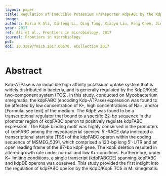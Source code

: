 ```yaml
---
layout: paper
title: Regulation of Inducible Potassium Transporter KdpFABC by the KdpD/KdpE Two-Component System in Mycobacterium smegmatis
image: 
authors: Maria K Ali, Xinfeng Li, Qing Tang, Xiaoyu Liu, Fang Chen, Jinfeng Xiao, Muhammad Ali, Shan-Ho Chou, Jin He.
year: 2017
ref: Ali et al., Frontiers in microbiology, 2017
journal: Frontiers in microbiology
pdf: 
doi: 10.3389/fmicb.2017.00570. eCollection 2017
---
```


# Abstract

Kdp-ATPase is an inducible high affinity potassium uptake system that is widely distributed in bacteria, and is generally regulated by the KdpD/KdpE two-component system (TCS). In this study, conducted on Mycobacterium smegmatis, the kdpFABC (encoding Kdp-ATPase) expression was found to be affected by low concentration of K+, high concentrations of Na+, and/or [Formula: see text] of the medium. The KdpE was found to be a transcriptional regulator that bound to a specific 22-bp sequence in the promoter region of kdpFABC operon to positively regulate kdpFABC expression. The KdpE binding motif was highly conserved in the promoters of kdpFABC among the mycobacterial species. 5'-RACE data indicated a transcriptional start site (TSS) of the kdpFABC operon within the coding sequence of MSMEG_5391, which comprised a 120-bp long 5'-UTR and an open reading frame of the 87-bp kdpF gene. The kdpE deletion resulted in altered growth rate under normal and low K+ conditions. Furthermore, under K+ limiting conditions, a single transcript (kdpFABCDE) spanning kdpFABC and kdpDE operons was observed. This study provided the first insight into the regulation of kdpFABC operon by the KdpD/KdpE TCS in M. smegmatis.
